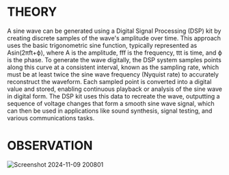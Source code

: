 # THEORY

A sine wave can be generated using a Digital Signal Processing (DSP) kit by creating discrete samples of the wave's amplitude over time. This approach uses the basic
trigonometric sine function, typically represented as Asin(2πft+ϕ), where A is the amplitude, fff is the frequency, ttt is time,
and ϕ is the phase. To generate the wave digitally, the DSP system samples points along this curve at a consistent interval, known as the sampling rate, which
must be at least twice the sine wave frequency (Nyquist rate) to accurately reconstruct the waveform. Each sampled point is converted into a digital value and stored,
enabling continuous playback or analysis of the sine wave in digital form. The DSP kit uses this data to recreate the wave, outputting a sequence of voltage changes
that form a smooth sine wave signal, which can then be used in applications like sound synthesis, signal testing, and various communications tasks.

# OBSERVATION

![Screenshot 2024-11-09 200801](https://github.com/user-attachments/assets/c6502cf5-aad0-4ffc-8b49-b71f3e2a5837)



